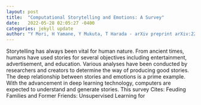 ```yaml
---
layout: post
title:  "Computational Storytelling and Emotions: A Survey"
date:   2022-05-28 02:05:27 -0400
categories: jekyll update
author: "Y Mori, H Yamane, Y Mukuta, T Harada - arXiv preprint arXiv:2205.10967, 2022"
---
```

Storytelling has always been vital for human nature. From ancient times, humans have used stories for several objectives including entertainment, advertisement, and education. Various analyses have been conducted by researchers and creators to determine the way of producing good stories. The deep relationship between stories and emotions is a prime example. With the advancement in deep learning technology, computers are expected to understand and generate stories. This survey  Cites: Feuding Families and Former Friends: Unsupervised Learning for